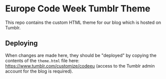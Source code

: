 # Europe Code Week Tumblr Theme

This repo contains the custom HTML theme for our blog which is hosted on Tumblr.

## Deploying

When changes are made here, they should be "deployed" by copying the contents
of the `theme.html` file here: https://www.tumblr.com/customize/codeeu (access
to the Tumblr admin account for the blog is required).
